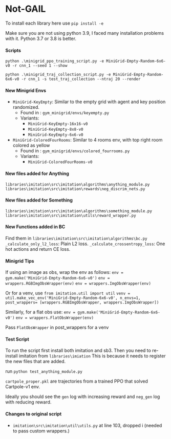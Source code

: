# Not-GAIL
To install each library here use ``pip install -e``

Make sure you are not using python 3.9, I faced many installation problems with it. Python 3.7 or 3.8 is better.


#### Scripts

``python .\minigrid_ppo_training_script.py -e MiniGrid-Empty-Random-6x6-v0 -r cnn_1 --seed 1 --show``

``python .\minigrid_traj_collection_script.py -e MiniGrid-Empty-Random-6x6-v0 -r cnn_1 -s test_traj_collection --ntraj 20 --render``



#### New Minigrid Envs
* ``MiniGrid-KeyEmpty``: Similar to the empty grid with agent and key position randomized.
    * Found in : ``gym_minigrid/envs/keyempty.py``
    * Variants: 
        * ``MiniGrid-KeyEmpty-16x16-v0``
        * ``MiniGrid-KeyEmpty-8x8-v0``
        * ``MiniGrid-KeyEmpty-6x6-v0``
* ``MiniGrid-ColoredFourRooms``: Similar to 4 rooms env, with top right room colored as yellow
    * Found in : ``gym_minigrid/envs/colored_fourrooms.py``
    * Variants: 
        * ``MiniGrid-ColoredFourRooms-v0``





#### New files added for Anything
``libraries\imitation\src\imitation\algorithms\anything_module.py``\
``libraries\imitation\src\imitation\rewards\neg_discrim_nets.py``

#### New files added for Something
``libraries\imitation\src\imitation\algorithms\something_module.py``\
``libraries\imitation\src\imitation\utils\reward_wrapper.py``

#### New Functions added in BC 
Find them in ``libraries\imitation\src\imitation\algorithms\bc.py``
``_calculate_only_l2_loss``: Plain L2 loss.
``_calculate_crossentropy_loss``: One hot actions and return CE loss.


#### Minigrid Tips
If using an image as obs, wrap the env as follows:
``env = gym.make('MiniGrid-Empty-Random-6x6-v0')``
``env = wrappers.RGBImgObsWrapper(env)``
``env = wrappers.ImgObsWrapper(env)``

Or for a venv, use 
``from imitation.util import util`` 
``venv = util.make_vec_env('MiniGrid-Empty-Random-6x6-v0', n_envs=1, post_wrappers= [wrappers.RGBImgObsWrapper, wrappers.ImgObsWrapper])``


Similarly, for a flat obs use: 
``env = gym.make('MiniGrid-Empty-Random-6x6-v0')``
``env = wrappers.FlatObsWrapper(env)``


Pass ``FlatObsWrapper`` in post_wrappers for a venv
#### Test Script
To run the script first install both imitation and sb3.
Then you need to re-install imitation from ``libraries\imiation``
This is because it needs to register the new files that are added.

run ``python test_anything_module.py``

``cartpole_proper.pkl`` are trajectories from a trained PPO that solved Cartpole-v1 env. 

Ideally you should see the ``gen`` log with increasing reward and ``neg_gen`` log with reducing reward. 





#### Changes to original script
* ``imitation\src\imitation\util\utils.py`` at line 103, dropped i (needed to pass custom wrappers.)